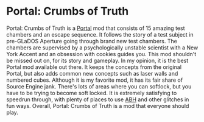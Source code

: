 # Portal: Crumbs of Truth
Portal: Crumbs of Truth is a [Portal](portal.md) mod that consists of 15 amazing test chambers and an escape sequence. It follows the story of a test subject in pre-GLaDOS Aperture going through 
brand new test chambers. The chambers are supervised by a psychologically unstable scientist with a New York Accent and an obsession with cookies guides you. 
This mod shouldn't be missed out on, for its story and gameplay. In my opinion, it is the best Portal mod available out there. 
It keeps the concepts from the original Portal, but also adds common new concepts such as laser walls and numbered cubes. Although it is my favorite mod, 
it has its fair share of Source Engine jank. There's lots of areas where you can softlock, but you have to be trying to become soft locked. 
It is extremely satisfying to speedrun through, with plenty of places to use [ABH](portal.md#speedrunning) and other glitches in fun ways. Overall, Portal: Crumbs of Truth 
is a mod that everyone should play.
